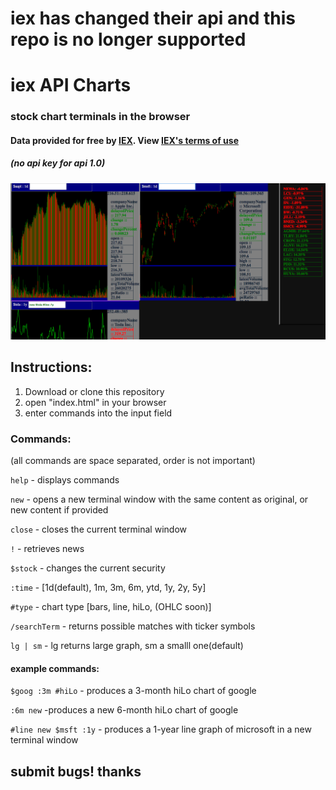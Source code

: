 # iex has changed their api and this repo is no longer supported

# iex API Charts
### stock chart terminals in the browser

#### Data provided for free by [IEX](https://iextrading.com/developer). View [IEX's terms of use](https://iextrading.com/api-exhibit-a/) 
##### (no api key for api 1.0)

![iex Charts](img/iexCharts1.png)

## Instructions:

1. Download or clone this repository
2. open "index.html" in your browser
3. enter commands into the input field

### Commands: 
(all commands are space separated, order is not important)

`help` - displays commands

`new` - opens a new terminal window with the same content as original, or new content if provided

`close` - closes the current terminal window

`!` - retrieves news

`$stock` - changes the current security

`:time` - [1d(default), 1m, 3m, 6m, ytd, 1y, 2y, 5y]

`#type` - chart type [bars, line, hiLo, (OHLC soon)]

`/searchTerm` - returns possible matches with ticker symbols

`lg | sm` - lg returns large graph, sm a smalll one(default)

#### example commands: 

`$goog :3m #hiLo` - produces a 3-month hiLo  chart of google

`:6m new` -produces a new 6-month hiLo chart of google

`#line new $msft :1y` - produces a 1-year line graph of microsoft in a new terminal window

## submit bugs! thanks
